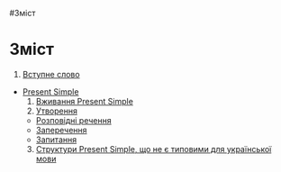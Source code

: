 #Зміст

# Зміст

1. [Вступне слово](vstup.md)
* [Present Simple](1/present_simple.md)
    1. [Вживання Present Simple](1/vjivayemo.md)
    2. [Утворення]()
    * [Розповідні речення](1/rozpovidni_rechennya.md)
    * [Заперечення](1/zaperechennya.md)
    * [Запитання](1/zapitanna.md)
    3. [Структури Present Simple, що не є типовими для української мови](1/netipovi_strukturi.md)